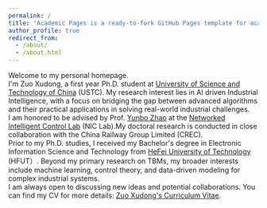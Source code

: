 ```yaml
---
permalink: /
title: "Academic Pages is a ready-to-fork GitHub Pages template for academic personal websites"
author_profile: true
redirect_from: 
  - /about/
  - /about.html
---
```


Welcome to my personal homepage.<br>
I'm Zuo Xudong, a first year Ph.D. student at [University of Science and Technology of China](https://www.ustc.edu.cn) (USTC). My research interest lies in AI driven Industrial Intelligence, with a focus on bridging the gap between advanced algorithms and their practical applications in solving real-world industrial challenges.<br>
I am honored to be advised by Prof. [Yunbo Zhao](https://faculty.ustc.edu.cn/ybzhao) at the [Networked Intelligent Control Lab](https://www.niclab.ac.cn) (NIC Lab).My doctoral research is conducted in close collaboration with the China Railway Group Limited (CREC).<br>
Prior to my Ph.D. studies, I received my Bachelor's degree in Electronic Information Science and Technology from [HeFei University of Technology](https://www.hfut.edu.cn) (HFUT）. Beyond my primary research on TBMs, my broader interests include machine learning, control theory, and data-driven modeling for complex industrial systems.<br>
I am always open to discussing new ideas and potential collaborations. You can find my CV for more details: [Zuo Xudong's Curriculum Vitae](../assets/Curriculum_Vitae_zxd.pdf).
